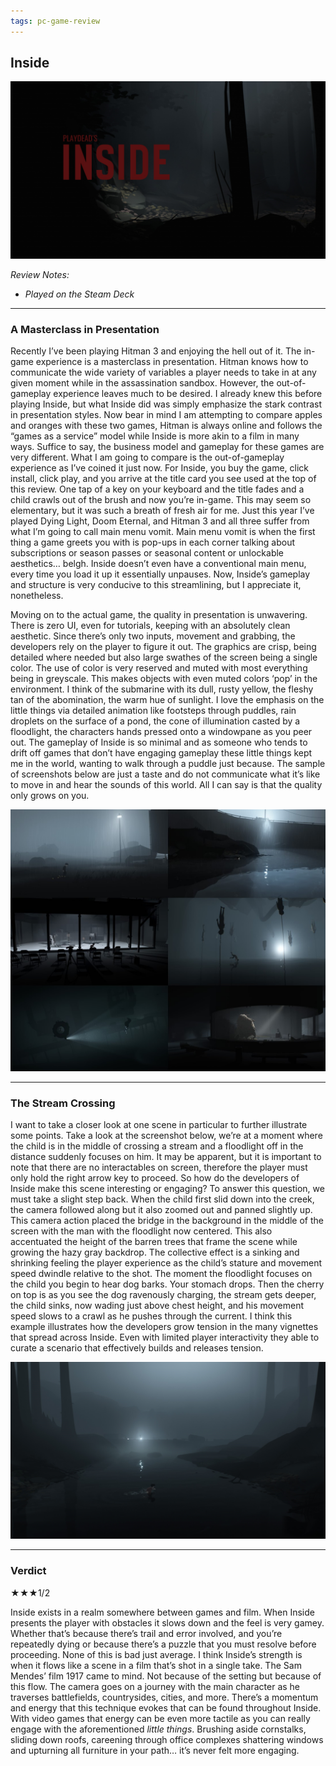 ```yaml
---
tags: pc-game-review
---
```


## Inside

![alt text](/images/IN_titlecard.jpg)

_Review Notes:_
* _Played on the Steam Deck_

---

### A Masterclass in Presentation

Recently I’ve been playing Hitman 3 and enjoying the hell out of it. The in-game experience is a masterclass in presentation. Hitman knows how to communicate the wide variety of variables a player needs to take in at any given moment while in the assassination sandbox. However, the out-of-gameplay experience leaves much to be desired. I already knew this before playing Inside, but what Inside did was simply emphasize the stark contrast in presentation styles. Now bear in mind I am attempting to compare apples and oranges with these two games, Hitman is always online and follows the “games as a service” model while Inside is more akin to a film in many ways. Suffice to say, the business model and gameplay for these games are very different. What I am going to compare is the out-of-gameplay experience as I’ve coined it just now. For Inside, you buy the game, click install, click play, and you arrive at the title card you see used at the top of this review. One tap of a key on your keyboard and the title fades and a child crawls out of the brush and now you’re in-game. This may seem so elementary, but it was such a breath of fresh air for me. Just this year I’ve played Dying Light, Doom Eternal, and Hitman 3 and all three suffer from what I’m going to call main menu vomit. Main menu vomit is when the first thing a game greets you with is pop-ups in each corner talking about subscriptions or season passes or seasonal content or unlockable aesthetics… belgh. Inside doesn’t even have a conventional main menu, every time you load it up it essentially unpauses. Now, Inside’s gameplay and structure is very conducive to this streamlining, but I appreciate it, nonetheless.

Moving on to the actual game, the quality in presentation is unwavering. There is zero UI, even for tutorials, keeping with an absolutely clean aesthetic. Since there’s only two inputs, movement and grabbing, the developers rely on the player to figure it out. The graphics are crisp, being detailed where needed but also large swathes of the screen being a single color. The use of color is very reserved and muted with most everything being in greyscale. This makes objects with even muted colors ‘pop’ in the environment. I think of the submarine with its dull, rusty yellow, the fleshy tan of the abomination, the warm hue of sunlight. I love the emphasis on the little things via detailed animation like footsteps through puddles, rain droplets on the surface of a pond, the cone of illumination casted by a floodlight, the characters hands pressed onto a windowpane as you peer out. The gameplay of Inside is so minimal and as someone who tends to drift off games that don’t have engaging gameplay these little things kept me in the world, wanting to walk through a puddle just because. The sample of screenshots below are just a taste and do not communicate what it’s like to move in and hear the sounds of this world. All I can say is that the quality only grows on you.


![alt text](/images/IN_collage.jpg) 

---

### The Stream Crossing

I want to take a closer look at one scene in particular to further illustrate some points. Take a look at the screenshot below, we’re at a moment where the child is in the middle of crossing a stream and a floodlight off in the distance suddenly focuses on him. It may be apparent, but it is important to note that there are no interactables on screen, therefore the player must only hold the right arrow key to proceed. So how do the developers of Inside make this scene interesting or engaging? To answer this question, we must take a slight step back. When the child first slid down into the creek, the camera followed along but it also zoomed out and panned slightly up. This camera action placed the bridge in the background in the middle of the screen with the man with the floodlight now centered. This also accentuated the height of the barren trees that frame the scene while growing the hazy gray backdrop. The collective effect is a sinking and shrinking feeling the player experience as the child’s stature and movement speed dwindle relative to the shot. The moment the floodlight focuses on the child you begin to hear dog barks. Your stomach drops. Then the cherry on top is as you see the dog ravenously charging, the stream gets deeper, the child sinks, now wading just above chest height, and his movement speed slows to a crawl as he pushes through the current. I think this example illustrates how the developers grow tension in the many vignettes that spread across Inside. Even with limited player interactivity they able to curate a scenario that effectively builds and releases tension.

![alt text](/images/IN_light3.jpg)

---
### Verdict

★★★1/2

Inside exists in a realm somewhere between games and film. When Inside presents the player with obstacles it slows down and the feel is very gamey. Whether that’s because there’s trail and error involved, and you’re repeatedly dying or because there’s a puzzle that you must resolve before proceeding. None of this is bad just average. I think Inside’s strength is when it flows like a scene in a film that’s shot in a single take. The Sam Mendes’ film 1917 came to mind. Not because of the setting but because of this flow. The camera goes on a journey with the main character as he traverses battlefields, countrysides, cities, and more. There’s a momentum and energy that this technique evokes that can be found throughout Inside. With video games that energy can be even more tactile as you can really engage with the aforementioned _little things_. Brushing aside cornstalks, sliding down roofs, careening through office complexes shattering windows and upturning all furniture in your path… it’s never felt more engaging.
